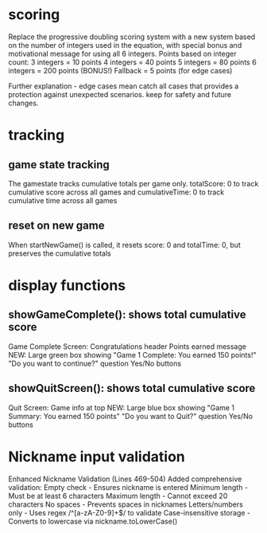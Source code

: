 # scoring
Replace the progressive doubling scoring system with a new system based on the number of integers used in the equation, with special bonus and motivational message for using all 6 integers.
Points based on integer count:
3 integers = 10 points
4 integers = 40 points
5 integers = 80 points
6 integers = 200 points (BONUS!)
Fallback = 5 points (for edge cases)

Further explanation - edge cases mean catch all cases that provides a protection against unexpected scenarios.  keep for safety and future changes.

# tracking
## game state tracking
The gamestate tracks cumulative totals per game only.
totalScore: 0 to track cumulative score across all games
and cumulativeTime: 0 to track cumulative time across all games
## reset on new game
When startNewGame() is called, it resets score: 0 and totalTime: 0, but preserves the cumulative totals

# display functions
## showGameComplete(): shows total cumulative score
Game Complete Screen:
Congratulations header
Points earned message
NEW: Large green box showing "Game 1 Complete: You earned 150 points!"
"Do you want to continue?" question
Yes/No buttons
## showQuitScreen(): shows total cumulative score
Quit Screen:
Game info at top
NEW: Large blue box showing "Game 1 Summary: You earned 150 points"
"Do you want to Quit?" question
Yes/No buttons

# Nickname input validation
Enhanced Nickname Validation (Lines 469-504)
Added comprehensive validation:
Empty check - Ensures nickname is entered
Minimum length - Must be at least 6 characters
Maximum length - Cannot exceed 20 characters
No spaces - Prevents spaces in nicknames
Letters/numbers only - Uses regex /^[a-zA-Z0-9]+$/ to validate
Case-insensitive storage - Converts to lowercase via nickname.toLowerCase()
